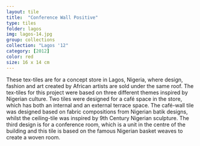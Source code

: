 ```yaml
---
layout: tile
title:  "Conference Wall Positive"
type: tiles
folder: lagos
img: lagos-14.jpg
group: collections
collection: "Lagos '12"
category: [2012]
color: red 
size: 16 x 14 cm
---
```


These tex-tiles are for a concept store in Lagos, Nigeria, where design, fashion and art created by African artists are sold under the same roof. The tex-tiles for this project were based on three different themes inspired by Nigerian culture. Two tiles were designed for a café space in the store, which has both an internal and an external terrace space. The café-wall tile was designed based on fabric compositions from Nigerian batik designs, whilst the ceiling-tile was inspired by 9th Century Nigerian sculpture. The third design is for a conference room, which is a unit in the centre of the building and this tile is based on the famous Nigerian basket weaves to create a woven room.
